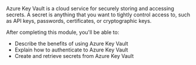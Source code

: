Azure Key Vault is a cloud service for securely storing and accessing secrets. A secret is anything that you want to tightly control access to, such as API keys, passwords, certificates, or cryptographic keys.

After completing this module, you'll be able to:

* Describe the benefits of using Azure Key Vault
* Explain how to authenticate to Azure Key Vault
* Create and retrieve secrets from Azure Key Vault
